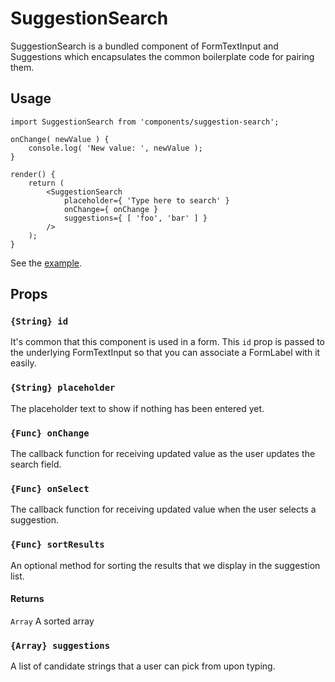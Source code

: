 SuggestionSearch
================

SuggestionSearch is a bundled component of FormTextInput and Suggestions which encapsulates the common boilerplate code for pairing them.

## Usage

```es6
import SuggestionSearch from 'components/suggestion-search';

onChange( newValue ) {
	console.log( 'New value: ', newValue );
}

render() {
	return (
		<SuggestionSearch
			placeholder={ 'Type here to search' }
			onChange={ onChange }
			suggestions={ [ 'foo', 'bar' ] }
		/>
	);
}

```

See the [example](./example/example.jsx).

## Props

### `{String} id`
It's common that this component is used in a form. This `id` prop is passed to the underlying FormTextInput so that you can associate a FormLabel with it easily.


### `{String} placeholder`
The placeholder text to show if nothing has been entered yet.

### `{Func} onChange`
The callback function for receiving updated value as the user updates the search field.

### `{Func} onSelect`
The callback function for receiving updated value when the user selects a suggestion.

### `{Func} sortResults` 
An optional method for sorting the results that we display in the suggestion list.

#### Returns
`Array` A sorted array

### `{Array} suggestions`
A list of candidate strings that a user can pick from upon typing.
